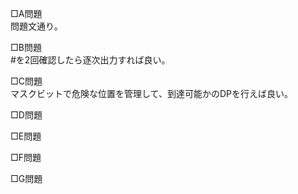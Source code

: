 □A問題  
問題文通り。

□B問題  
#を2回確認したら逐次出力すれば良い。

□C問題  
マスクビットで危険な位置を管理して、到達可能かのDPを行えば良い。

□D問題  


□E問題  


□F問題  


□G問題  

